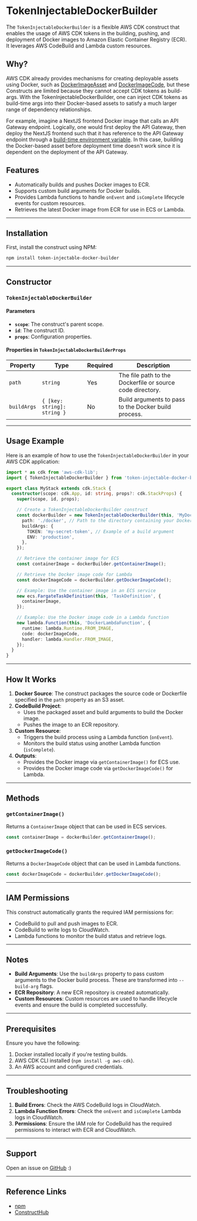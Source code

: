 # TokenInjectableDockerBuilder

The `TokenInjectableDockerBuilder` is a flexible AWS CDK construct that enables the usage of AWS CDK tokens in the building, pushing, and deployment of Docker images to Amazon Elastic Container Registry (ECR). It leverages AWS CodeBuild and Lambda custom resources. 

## Why?

AWS CDK already provides mechanisms for creating deployable assets using Docker, such as [DockerImageAsset](https://docs.aws.amazon.com/cdk/api/v2/docs/aws-cdk-lib.aws_ecr_assets.DockerImageAsset.html) and [DockerImageCode](https://docs.aws.amazon.com/cdk/api/v2/docs/aws-cdk-lib.aws_lambda.DockerImageCode.html), but these Constructs are limited because they cannot accept CDK tokens as build-args. With the TokenInjectableDockerBuilder, one can inject CDK tokens as build-time args into their Docker-based assets to satisfy a much larger range of dependency relationships.

For example, imagine a NextJS frontend Docker image that calls an API Gateway endpoint. Logically, one would first deploy the API Gateway, then deploy the NextJS frontend such that it has reference to the API Gateway endpoint through a [build-time environment variable](https://nextjs.org/docs/pages/building-your-application/configuring/environment-variables). In this case, building the Docker-based asset before deployment time doesn't work since it is dependent on the deployment of the API Gateway.

## Features

- Automatically builds and pushes Docker images to ECR.
- Supports custom build arguments for Docker builds.
- Provides Lambda functions to handle `onEvent` and `isComplete` lifecycle events for custom resources.
- Retrieves the latest Docker image from ECR for use in ECS or Lambda.

---

## Installation

First, install the construct using NPM:

```bash
npm install token-injectable-docker-builder
```

---

## Constructor

### `TokenInjectableDockerBuilder`

#### Parameters

- **`scope`**: The construct's parent scope.
- **`id`**: The construct ID.
- **`props`**: Configuration properties.

#### Properties in `TokenInjectableDockerBuilderProps`

| Property       | Type                              | Required | Description                                                |
|----------------|-----------------------------------|----------|------------------------------------------------------------|
| `path`         | `string`                         | Yes      | The file path to the Dockerfile or source code directory.  |
| `buildArgs`    | `{ [key: string]: string }`       | No       | Build arguments to pass to the Docker build process.       |

---

## Usage Example

Here is an example of how to use the `TokenInjectableDockerBuilder` in your AWS CDK application:

```typescript
import * as cdk from 'aws-cdk-lib';
import { TokenInjectableDockerBuilder } from 'token-injectable-docker-builder';

export class MyStack extends cdk.Stack {
  constructor(scope: cdk.App, id: string, props?: cdk.StackProps) {
    super(scope, id, props);

    // Create a TokenInjectableDockerBuilder construct
    const dockerBuilder = new TokenInjectableDockerBuilder(this, 'MyDockerBuilder', {
      path: './docker', // Path to the directory containing your Dockerfile
      buildArgs: {
        TOKEN: 'my-secret-token', // Example of a build argument
        ENV: 'production',
      },
    });

    // Retrieve the container image for ECS
    const containerImage = dockerBuilder.getContainerImage();

    // Retrieve the Docker image code for Lambda
    const dockerImageCode = dockerBuilder.getDockerImageCode();

    // Example: Use the container image in an ECS service
    new ecs.FargateTaskDefinition(this, 'TaskDefinition', {
      containerImage,
    });

    // Example: Use the Docker image code in a Lambda function
    new lambda.Function(this, 'DockerLambdaFunction', {
      runtime: lambda.Runtime.FROM_IMAGE,
      code: dockerImageCode,
      handler: lambda.Handler.FROM_IMAGE,
    });
  }
}
```

---

## How It Works

1. **Docker Source**: The construct packages the source code or Dockerfile specified in the `path` property as an S3 asset.
2. **CodeBuild Project**:
   - Uses the packaged asset and build arguments to build the Docker image.
   - Pushes the image to an ECR repository.
3. **Custom Resource**:
   - Triggers the build process using a Lambda function (`onEvent`).
   - Monitors the build status using another Lambda function (`isComplete`).
4. **Outputs**:
   - Provides the Docker image via `getContainerImage()` for ECS use.
   - Provides the Docker image code via `getDockerImageCode()` for Lambda.

---

## Methods

### `getContainerImage()`

Returns a `ContainerImage` object that can be used in ECS services.

```typescript
const containerImage = dockerBuilder.getContainerImage();
```

### `getDockerImageCode()`

Returns a `DockerImageCode` object that can be used in Lambda functions.

```typescript
const dockerImageCode = dockerBuilder.getDockerImageCode();
```

---

## IAM Permissions

This construct automatically grants the required IAM permissions for:
- CodeBuild to pull and push images to ECR.
- CodeBuild to write logs to CloudWatch.
- Lambda functions to monitor the build status and retrieve logs.

---

## Notes

- **Build Arguments**: Use the `buildArgs` property to pass custom arguments to the Docker build process. These are transformed into `--build-arg` flags.
- **ECR Repository**: A new ECR repository is created automatically.
- **Custom Resources**: Custom resources are used to handle lifecycle events and ensure the build is completed successfully.

---

## Prerequisites

Ensure you have the following:
1. Docker installed locally if you're testing builds.
2. AWS CDK CLI installed (`npm install -g aws-cdk`).
3. An AWS account and configured credentials.

---

## Troubleshooting

1. **Build Errors**: Check the AWS CodeBuild logs in CloudWatch.
2. **Lambda Function Errors**: Check the `onEvent` and `isComplete` Lambda logs in CloudWatch.
3. **Permissions**: Ensure the IAM role for CodeBuild has the required permissions to interact with ECR and CloudWatch.

---

## Support

Open an issue on [GitHub](https://github.com/AlexTech314/TokenInjectableDockerBuilder) :)

---

## Reference Links
- [npm](https://www.npmjs.com/package/token-injectable-docker-builder)
- [ConstructHub](https://constructs.dev/packages/token-injectable-docker-builder)